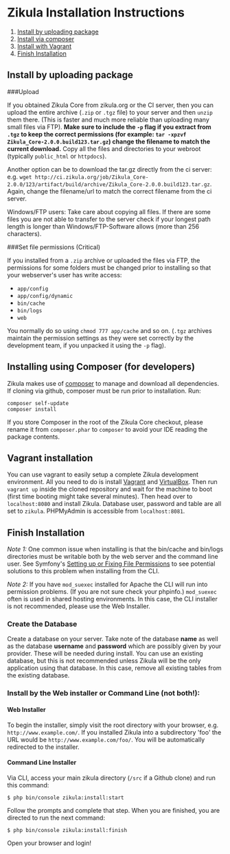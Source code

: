 Zikula Installation Instructions
================================

  1.  [Install by uploading package](#upload)
  2.  [Install via composer](#composer)
  3.  [Install with Vagrant](#vagrant)
  4.  [Finish Installation](#install)


<a name="upload"></a>

Install by uploading package
----------------------------

###Upload

If you obtained Zikula Core from zikula.org or the CI server, then you can upload the entire archive (`.zip`
or `.tgz` file) to your server and then `unzip` them there. (This is faster and much more reliable than 
uploading many small files via FTP). **Make sure to include the `-p` flag if you extract from `.tgz` to keep the
correct permissions (for example: `tar -xpzvf Zikula_Core-2.0.0.build123.tar.gz`) change the filename to match the
current download.**  Copy all the files and directories to your webroot (typically `public_html` or `httpdocs`).

Another option can be to download the tar.gz directly from the ci server: e.g. 
`wget http://ci.zikula.org/job/Zikula_Core-2.0.0/123/artifact/build/archive/Zikula_Core-2.0.0.build123.tar.gz`. 
Again, change the filename/url to match the correct filename from the ci server.

Windows/FTP users: Take care about copying all files. If there are some files you are not able to transfer 
to the server check if your longest path length is longer than Windows/FTP-Software allows (more than 256 characters).

###Set file permissions (Critical)

If you installed from a `.zip` archive or uploaded the files via FTP, the permissions for some folders must be changed 
prior to installing so that your webserver's user has write access:
- `app/config`
- `app/config/dynamic`
- `bin/cache`
- `bin/logs`
- `web`

You normally do so using `chmod 777 app/cache` and so on. (`.tgz` archives maintain
the permission settings as they were set correctly by the development team, if you unpacked it using the `-p` flag).


<a name="composer"></a>

Installing using Composer (for developers)
------------------------------------------

Zikula makes use of [composer](http://getcomposer.org/) to manage and download all dependencies.
If cloning via github, composer must be run prior to installation. Run:

    composer self-update
    composer install

If you store Composer in the root of the Zikula Core checkout, please rename it from `composer.phar` to `composer`
to avoid your IDE reading the package contents.


<a name="vagrant"></a>

Vagrant installation
--------------------
You can use vagrant to easily setup a complete Zikula development environment.
All you need to do is install [Vagrant](https://vagrantup.com) and
[VirtualBox](https://www.virtualbox.org/). Then run `vagrant up` inside the
cloned repository and wait for the machine to boot (first time booting might
take several minutes). Then head over to `localhost:8080` and install Zikula.
Database user, password and table are all set to `zikula`. PHPMyAdmin is
accessible from `localhost:8081`.


<a name="install"></a>

Finish Installation
-------------------

*Note 1:* One common issue when installing is that the bin/cache and bin/logs directories must be writable both by the 
web server and the command line user. See Symfony's [Setting up or Fixing File Permissions](http://symfony.com/doc/current/setup/file_permissions.html) 
to see potential solutions to this problem when installing from the CLI.

*Note 2:* If you have `mod_suexec` installed for Apache the CLI will run into permission problems. (If you are not sure 
check your phpinfo.) `mod_suexec` often is used in shared hosting environments. In this case, the CLI installer is not 
recommended, please use the Web Installer. 

### Create the Database

Create a database on your server. Take note of the database **name** as well as the database **username** and
**password** which are possibly given by your provider. These will be needed during install. You can use an existing
database, but this is not recommended unless Zikula will be the only application using that database. In this case,
remove all existing tables from the existing database.

### Install by the Web installer or Command Line (not both!):

#### Web Installer

To begin the installer, simply visit the root directory with your browser, e.g. `http://www.example.com/`.
If you installed Zikula into a subdirectory 'foo' the URL would be `http://www.example.com/foo/`. You will be
automatically redirected to the installer.

#### Command Line Installer

Via CLI, access your main zikula directory (`/src` if a Github clone) and run this command:
```Shell
$ php bin/console zikula:install:start
```
Follow the prompts and complete that step. When you are finished, you are directed to run the next command:
```Shell
$ php bin/console zikula:install:finish
```
Open your browser and login!
